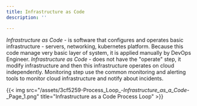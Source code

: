 ```yaml
---
title: Infrastructure as Code
description: ''

---
```


_Infrastructure as Code_ - is software that configures and operates basic infrastructure - servers, networking, kubernetes platform. Because this code manage very basic layer of system, it is applied manually by DevOps Engineer. _Infrastructure as Code_ - does not have the "operate" step, it modify infrastructure and then this infrastructure operates on cloud independently. Monitoring step use the common monitoring and alerting tools to monitor cloud infrastructure and notify about incidents.

{{< img src="/assets/3cf5259-Process_Loop_-_Infrastructure_as_a_Code_-_Page_1.png" title="Infrastructure as a Code Process Loop" >}}
